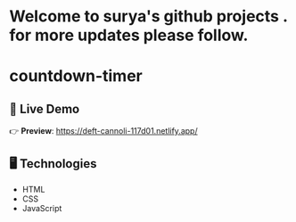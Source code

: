 
# Welcome to surya's github projects . for more updates please follow.



# countdown-timer



## 🔴 Live Demo

👉 **Preview**: https://deft-cannoli-117d01.netlify.app/

## 🖥️ Technologies

- HTML
- CSS
- JavaScript

